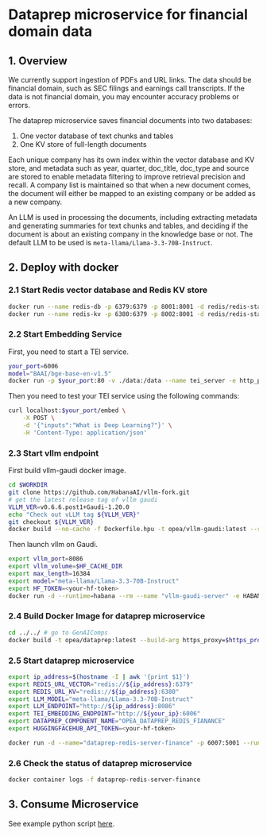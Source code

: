 # Dataprep microservice for financial domain data

## 1. Overview

We currently support ingestion of PDFs and URL links. The data should be financial domain, such as SEC filings and earnings call transcripts. If the data is not financial domain, you may encounter accuracy problems or errors.

The dataprep microservice saves financial documents into two databases:

1. One vector database of text chunks and tables
2. One KV store of full-length documents

Each unique company has its own index within the vector database and KV store, and metadata such as year, quarter, doc_title, doc_type and source are stored to enable metadata filtering to improve retrieval precision and recall. A company list is maintained so that when a new document comes, the document will either be mapped to an existing company or be added as a new company.

An LLM is used in processing the documents, including extracting metadata and generating summaries for text chunks and tables, and deciding if the document is about an existing company in the knowledge base or not. The default LLM to be used is `meta-llama/Llama-3.3-70B-Instruct`.

## 2. Deploy with docker

### 2.1 Start Redis vector database and Redis KV store

```bash
docker run --name redis-db -p 6379:6379 -p 8001:8001 -d redis/redis-stack:7.2.0-v9
docker run --name redis-kv -p 6380:6379 -p 8002:8001 -d redis/redis-stack:7.2.0-v9
```

### 2.2 Start Embedding Service

First, you need to start a TEI service.

```bash
your_port=6006
model="BAAI/bge-base-en-v1.5"
docker run -p $your_port:80 -v ./data:/data --name tei_server -e http_proxy=$http_proxy -e https_proxy=$https_proxy --pull always ghcr.io/huggingface/text-embeddings-inference:cpu-1.6 --model-id $model
```

Then you need to test your TEI service using the following commands:

```bash
curl localhost:$your_port/embed \
    -X POST \
    -d '{"inputs":"What is Deep Learning?"}' \
    -H 'Content-Type: application/json'
```

### 2.3 Start vllm endpoint

First build vllm-gaudi docker image.

```bash
cd $WORKDIR
git clone https://github.com/HabanaAI/vllm-fork.git
# get the latest release tag of vllm gaudi
VLLM_VER=v0.6.6.post1+Gaudi-1.20.0
echo "Check out vLLM tag ${VLLM_VER}"
git checkout ${VLLM_VER}
docker build --no-cache -f Dockerfile.hpu -t opea/vllm-gaudi:latest --shm-size=128g . --build-arg https_proxy=$https_proxy --build-arg http_proxy=$http_proxy
```

Then launch vllm on Gaudi.

```bash
export vllm_port=8086
export vllm_volume=$HF_CACHE_DIR
export max_length=16384
export model="meta-llama/Llama-3.3-70B-Instruct"
export HF_TOKEN=<your-hf-token>
docker run -d --runtime=habana --rm --name "vllm-gaudi-server" -e HABANA_VISIBLE_DEVICES=all -p $vllm_port:8000 -v $vllm_volume:/data -e HF_TOKEN=$HF_TOKEN -e HUGGING_FACE_HUB_TOKEN=$HF_TOKEN -e HF_HOME=/data -e OMPI_MCA_btl_vader_single_copy_mechanism=none -e PT_HPU_ENABLE_LAZY_COLLECTIVES=true -e http_proxy=$http_proxy -e https_proxy=$https_proxy -e no_proxy=$no_proxy -e VLLM_SKIP_WARMUP=true --cap-add=sys_nice --ipc=host opea/vllm-gaudi:comps --model ${model} --max-seq-len-to-capture $max_length --tensor-parallel-size 4
```

### 2.4 Build Docker Image for dataprep microservice

```bash
cd ../../ # go to GenAIComps
docker build -t opea/dataprep:latest --build-arg https_proxy=$https_proxy --build-arg http_proxy=$http_proxy -f comps/dataprep/src/Dockerfile .
```

### 2.5 Start dataprep microservice

```bash
export ip_address=$(hostname -I | awk '{print $1}')
export REDIS_URL_VECTOR="redis://${ip_address}:6379"
export REDIS_URL_KV="redis://${ip_address}:6380"
export LLM_MODEL="meta-llama/Llama-3.3-70B-Instruct"
export LLM_ENDPOINT="http://${ip_address}:8086"
export TEI_EMBEDDING_ENDPOINT="http://${your_ip}:6006"
export DATAPREP_COMPONENT_NAME="OPEA_DATAPREP_REDIS_FIANANCE"
export HUGGINGFACEHUB_API_TOKEN=<your-hf-token>
```

```bash
docker run -d --name="dataprep-redis-server-finance" -p 6007:5001 --runtime=runc --ipc=host -e http_proxy=$http_proxy -e https_proxy=$https_proxy -e REDIS_URL_VECTOR=$REDIS_URL_VECTOR -e REDIS_URL_KV=$REDIS_URL_KV -e LLM_MODEL=$LLM_MODEL -e LLM_ENDPOINT=$LLM_ENDPOINT -e TEI_EMBEDDING_ENDPOINT=$TEI_EMBEDDING_ENDPOINT -e HUGGINGFACEHUB_API_TOKEN=$HUGGINGFACEHUB_API_TOKEN -e HF_TOKEN=$HUGGINGFACEHUB_API_TOKEN -e DATAPREP_COMPONENT_NAME=$DATAPREP_COMPONENT_NAME opea/dataprep:latest
```

### 2.6 Check the status of dataprep microservice

```bash
docker container logs -f dataprep-redis-server-finance
```

## 3. Consume Microservice

See example python script [here](../../../tests/dataprep/test_redis_finance.py).
